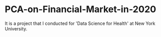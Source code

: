 # PCA-on-Financial-Market-in-2020

It is a project that I conducted for 'Data Science for Health' at New York University.